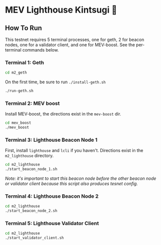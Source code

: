 # MEV Lighthouse Kintsugi 🍵

## How To Run

This testnet requires 5 terminal processes, one for geth, 2 for beacon nodes, one 
for a validator client, and one for MEV-boost. See the per-terminal commands below.

### Terminal 1: Geth

```bash
cd m2_geth
```

On the first time, be sure to run `./install-geth.sh`

```bash
./run-geth.sh
```

### Terminal 2: MEV boost

Install MEV-boost, the directions exist in the `mev-boost` dir. 

```bash
cd mev_boost
./mev_boost
```

### Terminal 3: Lighthouse Beacon Node 1

First, install `lighthouse` and `lcli` if you haven't. Directions exist in the `m2_lighthouse` directory.

```bash
cd m2_lighthouse
./start_beacon_node_1.sh
```
*Note: it's important to start this beacon node before the other beacon node or validator client because this
script also produces tesnet config.*

### Terminal 4: Lighthouse Beacon Node 2

```bash
cd m2_lighthouse
./start_beacon_node_2.sh
```

### Terminal 5: Lighthouse Validator Client

```bash
cd m2_lighthouse
./start_validator_client.sh
```
